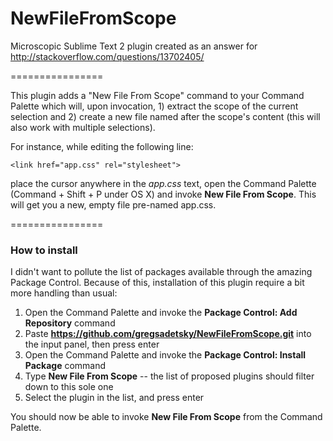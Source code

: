 NewFileFromScope
================

Microscopic Sublime Text 2 plugin created as an answer for http://stackoverflow.com/questions/13702405/

================

This plugin adds a "New File From Scope" command to your Command Palette which will, upon invocation, 1) extract the scope of the current selection and 2) create a new file named after the scope's content (this will also work with multiple selections).

For instance, while editing the following line:

    <link href="app.css" rel="stylesheet">

place the cursor anywhere in the *app.css* text, open the Command Palette (Command + Shift + P under OS X) and invoke **New File From Scope**. This will get you a new, empty file pre-named app.css.

================

### How to install

I didn't want to pollute the list of packages available through the amazing Package Control. Because of this, installation of this plugin require a bit more handling than usual:

1. Open the Command Palette and invoke the **Package Control: Add Repository** command
2. Paste **https://github.com/gregsadetsky/NewFileFromScope.git** into the input panel, then press enter
3. Open the Command Palette and invoke the **Package Control: Install Package** command
4. Type **New File From Scope** -- the list of proposed plugins should filter down to this sole one
5. Select the plugin in the list, and press enter

You should now be able to invoke **New File From Scope** from the Command Palette.
